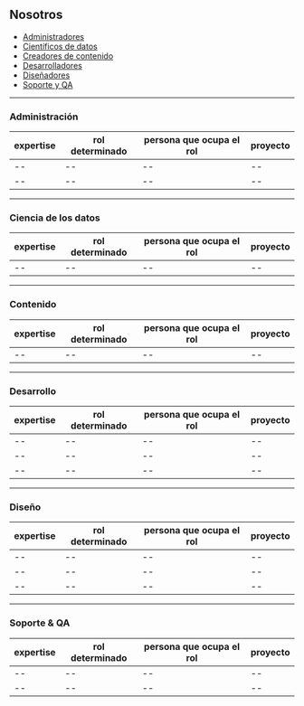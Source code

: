 
## Nosotros


- [Administradores](#administración)
- [Científicos de datos](#ciencia-de-los-datos)
- [Creadores de contenido](#contenido)
- [Desarrolladores](#desarrollo)
- [Diseñadores](#diseño)
- [Soporte y QA](#soporte-&-QA)

-----

### Administración  

expertise | rol determinado | persona que ocupa el rol | proyecto
-- | -- | -- | --
-- | -- | -- | --
-- | -- | -- | --

---

### Ciencia de los datos

expertise | rol determinado | persona que ocupa el rol | proyecto
-- | -- | -- | --
-- | -- | -- | --

---

### Contenido

expertise | rol determinado | persona que ocupa el rol | proyecto
-- | -- | -- | -- 
-- | -- | -- | --

---

### Desarrollo 

expertise | rol determinado | persona que ocupa el rol | proyecto
-- | -- | -- | --
-- | -- | -- | --
-- | -- | -- | --
-- | -- | -- | --

---

### Diseño

expertise | rol determinado | persona que ocupa el rol | proyecto
-- | -- | -- | --
-- | -- | -- | --
-- | -- | -- | --
-- | -- | -- | --


---

### Soporte & QA 

expertise | rol determinado | persona que ocupa el rol | proyecto
-- | -- | -- | --
-- | -- | -- | --
-- | -- | -- | --







